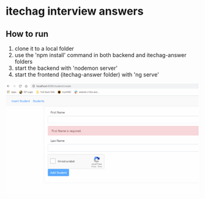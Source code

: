 # itechag interview answers

## How to run
1. clone it to a local folder
2. use the 'npm install' command in both backend and itechag-answer folders
3. start the backend with 'nodemon server'
4. start the frontend (itechag-answer folder) with 'ng serve'

![](Preview.gif)
